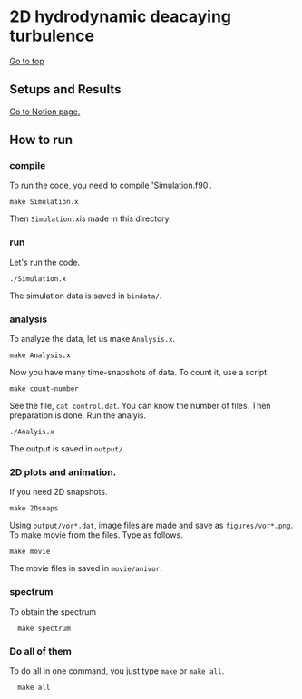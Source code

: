 # 2D hydrodynamic deacaying turbulence

[Go to top](../README.md)  

## Setups and Results
[Go to Notion page.](https://www.notion.so/Turbulence-Studies-e4836ad642684f8f992d54a1f7e22635#97db0fffb85541a891157c14669bd36e)

## How to run

### compile 
To run the code, you need to compile 'Simulation.f90'.
    
    make Simulation.x
    
Then `Simulation.x`is made in this directory.

### run
Let's run the code.
    
    ./Simulation.x
    
The simulation data is saved in `bindata/`.

### analysis
To analyze the data, let us make `Analysis.x`.
    
    make Analysis.x
    
Now you have many time-snapshots of data. To count it, use a script.
    
    make count-number
   
See the file, `cat control.dat`. You can know the number of files.
Then preparation is done. Run the analyis.
    
    ./Analyis.x
    
The output is saved in `output/`.
### 2D plots and animation.
If you need 2D snapshots. 
    
    make 2Dsnaps
   
Using `output/vor*.dat`, image files are made and save as `figures/vor*.png`.
To make movie from the files. Type as follows.

    make movie
   
The movie files in saved in `movie/anivor`.

### spectrum
To obtain the spectrum
   
      make spectrum
      
### Do all of them
To do all in one command, you just type `make` or `make all`.
   
      make all
      
